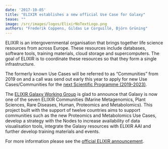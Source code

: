 ```yaml
---
date: '2017-10-05'
title: "ELIXIR establishes a new official Use Case for Galaxy"
tease: ""
image: /src/images/logos/ElixirNoTextLogo.png
authors: "Frederik Coppens, Gildas Le Corguillé, Björn Grüning"
---
```


ELIXIR is an intergovernmental organisation that brings together life science resources from across Europe.
These resources include databases, software tools, training materials, cloud storage and supercomputers.
The goal of ELIXIR is to coordinate these resources so that they form a single infrastructure.

The formerly known Use Cases will be referred to as “Communities” from 2019 on and a call was send out early
this year to apply for new Use Cases/Communities for the [next Scientific Programme (2019-2023)](https://www.elixir-europe.org/about-us/what-we-do/elixir-programme-2019-2023).

The [ELIXIR Galaxy Working Group](https://www.elixir-europe.org/about/groups/galaxy-wg) is glad to announce that Galaxy is now one of the seven ELIXIR Communities
(Marine Metagenomics, Plant Sciences, Rare Diseases, Human, Proteomics and Metabolomics).
This project built with the support of twelve countries aims to
support communities such as the new Proteomics and Metabolomics Use Cases,
develop a strategy with the Nodes to increase availability of data visualisation tools,
integrate the Galaxy resources with ELIXIR AAI and further develop training materials and events.

For more information please see the [official ELIXIR announcement](https://www.elixir-europe.org/news/elixir-establish-new-use-cases-proteomics-metabolomics-and-galaxy).

 
